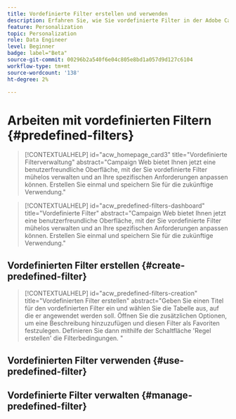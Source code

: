 ```yaml
---
title: Vordefinierte Filter erstellen und verwenden
description: Erfahren Sie, wie Sie vordefinierte Filter in der Adobe Campaign-Web-Benutzeroberfläche erstellen und verwalten
feature: Personalization
topic: Personalization
role: Data Engineer
level: Beginner
badge: label="Beta"
source-git-commit: 00296b2a540f6e04c805e8bd1a057d9d127c6104
workflow-type: tm+mt
source-wordcount: '138'
ht-degree: 2%

---
```


# Arbeiten mit vordefinierten Filtern {#predefined-filters}

>[!CONTEXTUALHELP]
>id="acw_homepage_card3"
>title="Vordefinierte Filterverwaltung"
>abstract="Campaign Web bietet Ihnen jetzt eine benutzerfreundliche Oberfläche, mit der Sie vordefinierte Filter mühelos verwalten und an Ihre spezifischen Anforderungen anpassen können. Erstellen Sie einmal und speichern Sie für die zukünftige Verwendung."

>[!CONTEXTUALHELP]
>id="acw_predefined-filters-dashboard"
>title="Vordefinierte Filter"
>abstract="Campaign Web bietet Ihnen jetzt eine benutzerfreundliche Oberfläche, mit der Sie vordefinierte Filter mühelos verwalten und an Ihre spezifischen Anforderungen anpassen können. Erstellen Sie einmal und speichern Sie für die zukünftige Verwendung."

## Vordefinierten Filter erstellen {#create-predefined-filter}


>[!CONTEXTUALHELP]
>id="acw_predefined-filters-creation"
>title="Vordefinierten Filter erstellen"
>abstract="Geben Sie einen Titel für den vordefinierten Filter ein und wählen Sie die Tabelle aus, auf die er angewendet werden soll. Öffnen Sie die zusätzlichen Optionen, um eine Beschreibung hinzuzufügen und diesen Filter als Favoriten festzulegen. Definieren Sie dann mithilfe der Schaltfläche &#39;Regel erstellen&#39; die Filterbedingungen. "

## Vordefinierten Filter verwenden {#use-predefined-filter}



## Vordefinierte Filter verwalten {#manage-predefined-filter}

